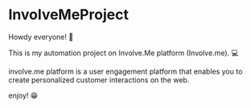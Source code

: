 # InvolveMeProject
Howdy everyone! :wave:

This is my automation project on Involve.Me platform (Involve.me). :computer:

involve.me platform is a user engagement platform that enables you to create personalized customer interactions on the web.

enjoy! :grin:
